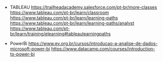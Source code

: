 * TABLEAU
https://trailheadacademy.salesforce.com/pt-br/more-classes
https://www.tableau.com/pt-br/learn/classroom
https://www.tableau.com/pt-br/learn/learning-paths
https://www.tableau.com/pt-br/learn/learning-paths/analyst
https://www.tableau.com/pt-br/learn/training/elearning#tableaulearningpaths

* PowerBi
https://www.ev.org.br/cursos/introducao-a-analise-de-dados-microsoft-power-bi
https://www.datacamp.com/courses/introduction-to-power-bi





